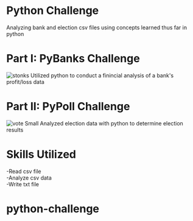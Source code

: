 # Python Challenge
Analyzing bank and election csv files using concepts learned thus far in python

# Part I: PyBanks Challenge
![stonks](https://user-images.githubusercontent.com/123919361/227753515-239d8567-6a83-4806-ac9e-32d2768e21a7.jpeg)
Utilized python to conduct a finincial analysis of a bank's profit/loss data

# Part II: PyPoll Challenge
![vote Small](https://user-images.githubusercontent.com/123919361/227753593-1585880a-7a9d-4c17-8032-6396191edef6.jpeg)
Analyzed election data with python to determine election results

# Skills Utilized
-Read csv file <br />
-Analyze csv data <br />
-Write txt file
# python-challenge
